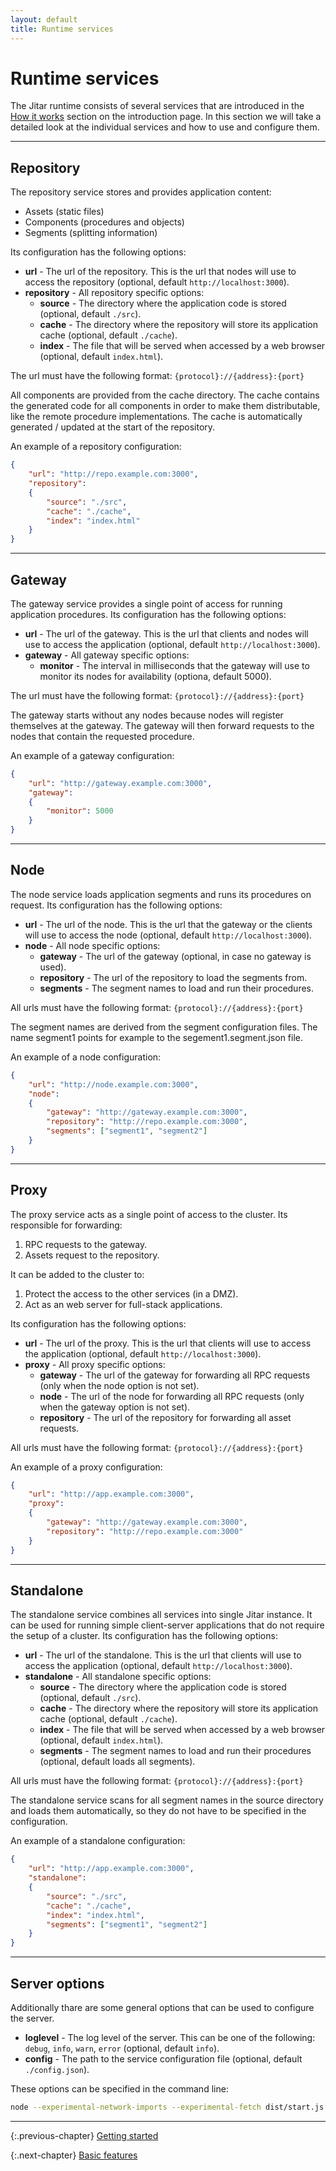 ```yaml
---
layout: default
title: Runtime services
---
```


# Runtime services

The Jitar runtime consists of several services that are introduced in the [How it works](01_introduction#how-it-works) section on the introduction page. In this section we will take a detailed look at the individual services and how to use and configure them.

---

## Repository

The repository service stores and provides application content:

* Assets (static files)
* Components (procedures and objects)
* Segments (splitting information)

Its configuration has the following options:

* **url** - The url of the repository. This is the url that nodes will use to access the repository (optional, default ``http://localhost:3000``).
* **repository** - All repository specific options:
  * **source** - The directory where the application code is stored (optional, default ``./src``).
  * **cache** - The directory where the repository will store its application cache (optional, default ``./cache``).
  * **index** - The file that will be served when accessed by a web browser (optional, default ``index.html``).

The url must have the following format: ``{protocol}://{address}:{port}``

All components are provided from the cache directory. The cache contains the generated code for all components in order to make them distributable, like the remote procedure implementations. The cache is automatically generated / updated at the start of the repository.

An example of a repository configuration:

```json
{
    "url": "http://repo.example.com:3000",
    "repository":
    {
        "source": "./src",
        "cache": "./cache",
        "index": "index.html"
    }
}
```

---

## Gateway

The gateway service provides a single point of access for running application procedures. Its configuration has the following options:

* **url** - The url of the gateway. This is the url that clients and nodes will use to access the application (optional, default ``http://localhost:3000``).
* **gateway** - All gateway specific options:
  * **monitor** - The interval in milliseconds that the gateway will use to monitor its nodes for availability (optiona, default 5000).

The url must have the following format: ``{protocol}://{address}:{port}``

The gateway starts without any nodes because nodes will register themselves at the gateway. The gateway will then forward requests to the nodes that contain the requested procedure.

An example of a gateway configuration:

```json
{
    "url": "http://gateway.example.com:3000",
    "gateway":
    {
        "monitor": 5000
    }
}
```

---

## Node

The node service loads application segments and runs its procedures on request. Its configuration has the following options:

* **url** - The url of the node. This is the url that the gateway or the clients will use to access the node (optional, default ``http://localhost:3000``).
* **node** - All node specific options:
  * **gateway** - The url of the gateway (optional, in case no gateway is used).
  * **repository** - The url of the repository to load the segments from.
  * **segments** - The segment names to load and run their procedures.

All urls must have the following format: ``{protocol}://{address}:{port}``

The segment names are derived from the segment configuration files. The name segment1 points for example to the segement1.segment.json file.

An example of a node configuration:

```json
{
    "url": "http://node.example.com:3000",
    "node":
    {
        "gateway": "http://gateway.example.com:3000",
        "repository": "http://repo.example.com:3000",
        "segments": ["segment1", "segment2"]
    }
}
```

---

## Proxy

The proxy service acts as a single point of access to the cluster. Its responsible for forwarding:

1. RPC requests to the gateway.
2. Assets request to the repository.

It can be added to the cluster to:

1. Protect the access to the other services (in a DMZ).
2. Act as an web server for full-stack applications.

Its configuration has the following options:

* **url** - The url of the proxy. This is the url that clients will use to access the application (optional, default ``http://localhost:3000``).
* **proxy** - All proxy specific options:
  * **gateway** - The url of the gateway for forwarding all RPC requests (only when the node option is not set).
  * **node** - The url of the node for forwarding all RPC requests (only when the gateway option is not set).
  * **repository** - The url of the repository for forwarding all asset requests.

All urls must have the following format: ``{protocol}://{address}:{port}``

An example of a proxy configuration:

```json
{
    "url": "http://app.example.com:3000",
    "proxy":
    {
        "gateway": "http://gateway.example.com:3000",
        "repository": "http://repo.example.com:3000"
    }
}
```

---

## Standalone

The standalone service combines all services into single Jitar instance. It can be used for running simple client-server applications that do not require the setup of a cluster. Its configuration has the following options:

* **url** - The url of the standalone. This is the url that clients will use to access the application (optional, default ``http://localhost:3000``).
* **standalone** - All standalone specific options:
  * **source** - The directory where the application code is stored (optional, default ``./src``).
  * **cache** - The directory where the repository will store its application cache (optional, default ``./cache``).
  * **index** - The file that will be served when accessed by a web browser (optional, default ``index.html``).
  * **segments** - The segment names to load and run their procedures (optional, default loads all segments).

All urls must have the following format: ``{protocol}://{address}:{port}``

The standalone service scans for all segment names in the source directory and loads them automatically, so they do not have to be specified in the configuration.

An example of a standalone configuration:

```json
{
    "url": "http://app.example.com:3000",
    "standalone":
    {
        "source": "./src",
        "cache": "./cache",
        "index": "index.html",
        "segments": ["segment1", "segment2"]
    }
}
```

---

## Server options

Additionally thare are some general options that can be used to configure the server.

* **loglevel** - The log level of the server. This can be one of the following: ``debug``, ``info``, ``warn``, ``error`` (optional, default ``info``).
* **config** - The path to the service configuration file (optional, default ``./config.json``).

These options can be specified in the command line:

```bash
node --experimental-network-imports --experimental-fetch dist/start.js --loglevel=debug --config=jitar.json
```

---

{:.previous-chapter}
[Getting started](02_getting_started)

{:.next-chapter}
[Basic features](04_basic_features)
